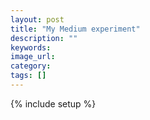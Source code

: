 ```yaml
---
layout: post
title: "My Medium experiment"
description: ""
keywords: 
image_url: 
category: 
tags: []
---
```

{% include setup %}
